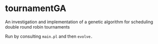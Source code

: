 # tournamentGA
An investigation and implementation of a genetic algorithm for scheduling double round robin tournaments

Run by consulting `main.pl` and then 	`evolve.`
